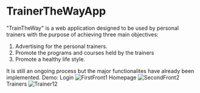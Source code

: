 # TrainerTheWayApp

"TrainTheWay" is a web application designed to be used by personal trainers with the purpose of achieving three main objectives:
1. Advertising for the personal trainers.
2. Promote the programs and courses held by the trainers
3. Promote a healthy life style. 

It is still an ongoing process but the major functionalites have already been implemented.
Demo:
Login
![FirstFront1](https://user-images.githubusercontent.com/71169635/115870824-773cb580-a448-11eb-9848-a5593abd292c.jpg)
Homepage
![SecondFront2](https://user-images.githubusercontent.com/71169635/115870856-815eb400-a448-11eb-977c-8822b4c44423.png)
Trainers
![Trainer12](https://user-images.githubusercontent.com/71169635/115871672-853f0600-a449-11eb-84f5-8563a599f8e9.png)


